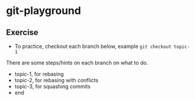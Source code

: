 # git-playground

## Exercise
- To practice, checkout each branch below, example `git checkout topic-1`

There are some steps/hints on each branch on what to do.

- topic-1, for rebasing
- topic-2, for rebasing with conflicts
- topic-3, for squashing commits
- end 
